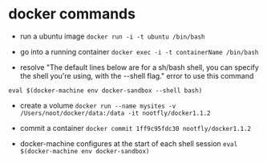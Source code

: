 # docker commands

* run a ubuntu image
`docker run -i -t ubuntu /bin/bash`

* go into a running container
`docker exec -i -t containerName /bin/bash`

* resolve "The default lines below are for a sh/bash shell, you can specify the shell you're using, with the --shell flag." error to use this command

`eval $(docker-machine env docker-sandbox --shell bash)`

* create a volume
`docker run --name mysites -v /Users/noot/docker/data:/data -it nootfly/docker1.1.2`

* commit a container
`docker commit 1ff9c95fdc30 nootfly/docker1.1.2`

* docker-machine configures at the start of each shell session
`eval $(docker-machine env docker-sandbox)`
